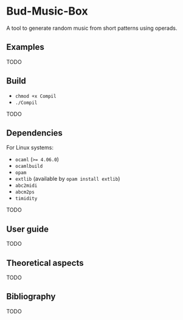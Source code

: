 # Bud-Music-Box
A tool to generate random music from short patterns using operads.

## Examples

TODO

## Build
+ `chmod +x Compil`
+ `./Compil`

TODO

## Dependencies
For Linux systems:
+ `ocaml` (`>= 4.06.0`)
+ `ocamlbuild`
+ `opam`
+ `extlib` (available by `opam install extlib`)
+ `abc2midi`
+ `abcm2ps`
+ `timidity`

TODO

## User guide

TODO

## Theoretical aspects

TODO

## Bibliography

TODO


